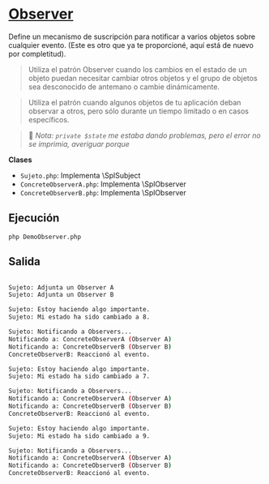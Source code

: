 # [Observer]()

Define un mecanismo de suscripción para notificar a varios objetos sobre cualquier evento. (Este es otro que ya te proporcioné, aquí está de nuevo por completitud).

> Utiliza el patrón Observer cuando los cambios en el estado de un objeto puedan necesitar cambiar otros objetos y el grupo de objetos sea desconocido de antemano o cambie dinámicamente.

> Utiliza el patrón cuando algunos objetos de tu aplicación deban observar a otros, pero sólo durante un tiempo limitado o en casos específicos.



> 📌 *Nota: `private $state` me estaba dando problemas, pero el error no se imprimia, averiguar porque*

**Clases**
- `Sujeto.php`: Implementa \SplSubject
- `ConcreteObserverA.php`: Implementa \SplObserver
- `ConcreteObserverB.php`: Implementa \SplObserver

## Ejecución
`php DemoObserver.php`

## Salida
```BASH

Sujeto: Adjunta un Observer A
Sujeto: Adjunta un Observer B

Sujeto: Estoy haciendo algo importante. 
Sujeto: Mi estado ha sido cambiado a 8.

Sujeto: Notificando a Observers...
Notificando a: ConcreteObserverA (Observer A)
Notificando a: ConcreteObserverB (Observer B)
ConcreteObserverB: Reaccionó al evento.

Sujeto: Estoy haciendo algo importante.
Sujeto: Mi estado ha sido cambiado a 7.

Sujeto: Notificando a Observers...
Notificando a: ConcreteObserverA (Observer A)
Notificando a: ConcreteObserverB (Observer B)
ConcreteObserverB: Reaccionó al evento.

Sujeto: Estoy haciendo algo importante.
Sujeto: Mi estado ha sido cambiado a 9.

Sujeto: Notificando a Observers...
Notificando a: ConcreteObserverA (Observer A)
Notificando a: ConcreteObserverB (Observer B)
ConcreteObserverB: Reaccionó al evento.